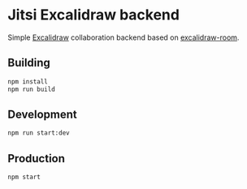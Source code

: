 # Jitsi Excalidraw backend

Simple [Excalidraw] collaboration backend based on [excalidraw-room].

## Building

```bash
npm install
npm run build
```

## Development

```bash
npm run start:dev
```

## Production

```bash
npm start
```

[Excalidraw]: https://excalidraw.com
[excalidraw-room]: https://github.com/excalidraw/excalidraw-room
